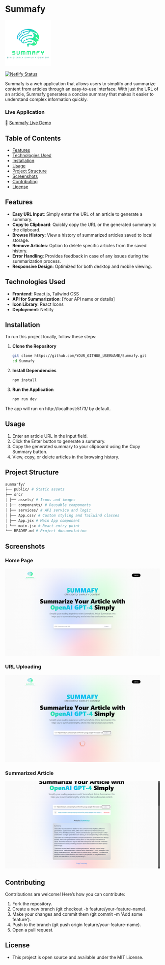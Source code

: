# Summafy

<img src="/src/assets/SummafyLogoIco.png" alt="Homepage Screenshot" width="150" />

[![Netlify Status](https://api.netlify.com/api/v1/badges/e7920b55-e9c3-464b-ac18-44dfc968750a/deploy-status)](https://app.netlify.com/sites/summafy/deploys)

Summafy is a web application that allows users to simplify and summarize content from articles through an easy-to-use interface. With just the URL of an article, Summafy generates a concise summary that makes it easier to understand complex information quickly.

### Live Application

🔗 [Summafy Live Demo](https://Summafy.netlify.app/)

## Table of Contents

- [Features](#features)
- [Technologies Used](#technologies-used)
- [Installation](#installation)
- [Usage](#usage)
- [Project Structure](#project-structure)
- [Screenshots](#screenshots)
- [Contributing](#contributing)
- [License](#license)

## Features

- **Easy URL Input**: Simply enter the URL of an article to generate a summary.
- **Copy to Clipboard**: Quickly copy the URL or the generated summary to the clipboard.
- **Browse History**: View a history of summarized articles saved to local storage.
- **Remove Articles**: Option to delete specific articles from the saved history.
- **Error Handling**: Provides feedback in case of any issues during the summarization process.
- **Responsive Design**: Optimized for both desktop and mobile viewing.

## Technologies Used

- **Frontend**: React.js, Tailwind CSS
- **API for Summarization**: [Your API name or details]
- **Icon Library**: React Icons
- **Deployment**: Netlify

## Installation

To run this project locally, follow these steps:

1. **Clone the Repository**

   ```bash
   git clone https://github.com/YOUR_GITHUB_USERNAME/Summafy.git
   cd Summafy

   ```

2. **Install Dependencies**

   ```bash
   npm install

   ```

3. **Run the Application**
   ```bash
   npm run dev
   ```

The app will run on http://localhost:5173/ by default.

## Usage

1. Enter an article URL in the input field.
2. Click the Enter button to generate a summary.
3. Copy the generated summary to your clipboard using the Copy Summary button.
4. View, copy, or delete articles in the browsing history.

## Project Structure

```bash
summarfy/
├── public/ # Static assets
├── src/
│ ├── assets/ # Icons and images
│ ├── components/ # Reusable components
│ ├── services/ # API service and logic
│ ├── App.css/ # Custom styling and Tailwind classes
│ ├── App.jsx # Main App component
│ └── main.jsx # React entry point
└── README.md # Project documentation
```

## Screenshots

### Home Page

![Homepage Screenshot](/src/assets/Screenshots/Screenshot1.png)

### URL Uploading

![URL Uploading Screenshot](/src/assets/Screenshots/Screenshot2.png)

### Summarized Article

![Summarized Article Screenshot](/src/assets/Screenshots/Screenshot3.png)

## Contributing

Contributions are welcome! Here’s how you can contribute:

1. Fork the repository.
2. Create a new branch (git checkout -b feature/your-feature-name).
3. Make your changes and commit them (git commit -m 'Add some feature').
4. Push to the branch (git push origin feature/your-feature-name).
5. Open a pull request.

## License

- This project is open source and available under the MIT License.
